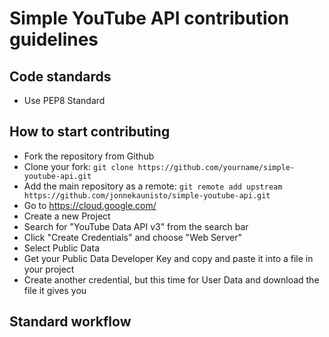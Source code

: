 # Simple YouTube API contribution guidelines

## Code standards
- Use PEP8 Standard

## How to start contributing
- Fork the repository from Github
- Clone your fork: `git clone https://github.com/yourname/simple-youtube-api.git`
- Add the main repository as a remote: `git remote add upstream https://github.com/jonnekaunisto/simple-youtube-api.git`
- Go to https://cloud.google.com/
- Create a new Project
- Search for "YouTube Data API v3" from the search bar
- Click "Create Credentials" and choose "Web Server"
- Select Public Data
- Get your Public Data Developer Key and copy and paste it into a file in your project
- Create another credential, but this time for User Data and download the file it gives you



## Standard workflow